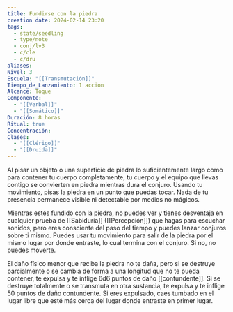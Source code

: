 ```yaml
---
title: Fundirse con la piedra
creation date: 2024-02-14 23:20
tags:
  - state/seedling
  - type/note
  - conj/lv3
  - c/cle
  - c/dru
aliases: 
Nivel: 3
Escuela: "[[Transmutación]]"
Tiempo_de_Lanzamiento: 1 accion
Alcance: Toque
Componente:
  - "[[Verbal]]"
  - "[[Somático]]"
Duración: 8 horas
Ritual: true
Concentración: 
Clases:
  - "[[Clérigo]]"
  - "[[Druida]]"
---
```

Al pisar un objeto o una superficie de piedra lo suficientemente largo como para contener tu cuerpo completamente, tu cuerpo y el equipo que llevas contigo se convierten en piedra mientras dura el conjuro. Usando tu movimiento, pisas la piedra en un punto que puedas tocar. Nada de tu presencia permanece visible ni detectable por medios no mágicos.

Mientras estés fundido con la piedra, no puedes ver y tienes desventaja en cualquier prueba de [[Sabiduría]] ([[Percepción]]) que hagas para escuchar sonidos, pero eres consciente del paso del tiempo y puedes lanzar conjuros sobre ti mismo. Puedes usar tu movimiento para salir de la piedra por el mismo lugar por donde entraste, lo cual termina con el conjuro. Si no, no puedes moverte.

El daño físico menor que reciba la piedra no te daña, pero si se destruye parcialmente o se cambia de forma a una longitud que no te pueda contener, te expulsa y te inflige 6d6 puntos de daño [[contundente]]. Si se destruye totalmente o se transmuta en otra sustancia, te expulsa y te inflige 50 puntos de daño contundente. Si eres expulsado, caes tumbado en el lugar libre que esté más cerca del lugar donde entraste en primer lugar.